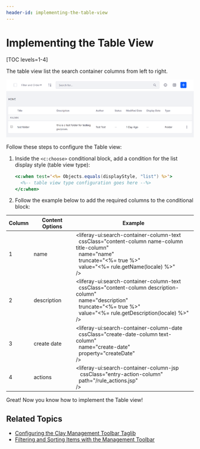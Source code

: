 ```yaml
---
header-id: implementing-the-table-view
---
```


# Implementing the Table View

[TOC levels=1-4]

The table view list the search container columns from left to right. 

![Figure 1: The Management Toolbar's table view list the content's information in individual columns.](../../../../../images/clay-taglib-management-toolbar-view-type-table.png)

Follow these steps to configure the Table view:

1.  Inside the `<c:choose>` conditional block, add a condition for the list 
    display style (table view type):

    ```jsp
    <c:when test='<%= Objects.equals(displayStyle, "list") %>'>
      <%-- table view type configuration goes here --%>
    </c:when>
    ```

2.  Follow the example below to add the required columns to the conditional 
    block:

Column | Content Options | Example
------------- | ------------- | -------------
1 | name | <liferay-ui:search-container-column-text <br/>&nbsp;&nbsp;cssClass="content-column name-column title-column" <br/>&nbsp;&nbsp;name="name" <br/>&nbsp;&nbsp;truncate="<%= true %>" <br/>&nbsp;&nbsp;value="<%= rule.getName(locale) %>" <br/>/>
2 | description | <liferay-ui:search-container-column-text <br/>&nbsp;&nbsp;cssClass="content-column description-column" <br/>&nbsp;&nbsp;name="description" <br/>&nbsp;&nbsp;truncate="<%= true %>" <br/>&nbsp;&nbsp;value="<%= rule.getDescription(locale) %>" <br/>/>
3 | create date | <liferay-ui:search-container-column-date <br/>&nbsp;&nbsp;cssClass="create-date-column text-column" <br/>&nbsp;&nbsp;name="create-date" <br/>&nbsp;&nbsp;property="createDate" <br/>/>
4 | actions | <liferay-ui:search-container-column-jsp <br/>&nbsp;&nbsp; cssClass="entry-action-column" <br/>&nbsp;&nbsp;path="/rule_actions.jsp" <br/>/>

Great! Now you know how to implement the Table view! 

## Related Topics

- [Configuring the Clay Management Toolbar Taglib](/docs/7-2/reference/-/knowledge_base/r/clay-management-toolbar)
- [Filtering and Sorting Items with the Management Toolbar](/docs/7-2/frameworks/-/knowledge_base/f/filtering-and-sorting-items-with-the-management-toolbar)
